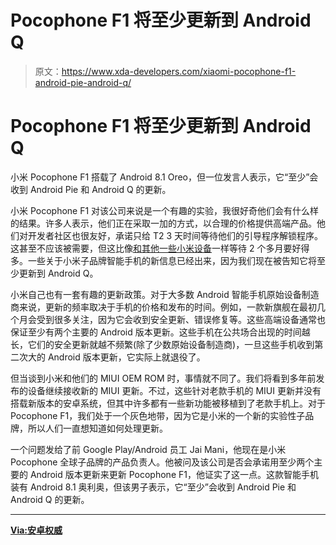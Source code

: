# Pocophone F1 将至少更新到 Android Q

> 原文：<https://www.xda-developers.com/xiaomi-pocophone-f1-android-pie-android-q/>

# Pocophone F1 将至少更新到 Android Q

小米 Pocophone F1 搭载了 Android 8.1 Oreo，但一位发言人表示，它“至少”会收到 Android Pie 和 Android Q 的更新。

小米 Pocophone F1 对该公司来说是一个有趣的实验，我很好奇他们会有什么样的结果。许多人表示，他们正在采取一加的方式，以合理的价格提供高端产品。他们对开发者社区也很友好，承诺只给 T2 3 天时间等待他们的引导程序解锁程序。这甚至不应该被需要，但这比像[和其他一些小米设备](https://www.xda-developers.com/xiaomi-devices-poco-f1-long-bootloader-wait-times/)一样等待 2 个多月要好得多。一些关于小米子品牌智能手机的新信息已经出来，因为我们现在被告知它将至少更新到 Android Q。

小米自己也有一套有趣的更新政策。对于大多数 Android 智能手机原始设备制造商来说，更新的频率取决于手机的价格和发布的时间。例如，一款新旗舰在最初几个月会受到很多关注，因为它会收到安全更新、错误修复等。这些高端设备通常也保证至少有两个主要的 Android 版本更新。这些手机在公共场合出现的时间越长，它们的安全更新就越不频繁(除了少数原始设备制造商)，一旦这些手机收到第二次大的 Android 版本更新，它实际上就退役了。

但当谈到小米和他们的 MIUI OEM ROM 时，事情就不同了。我们将看到多年前发布的设备继续接收新的 MIUI 更新。不过，这些针对老款手机的 MIUI 更新并没有搭载新版本的安卓系统，但其中许多都有一些新功能被移植到了老款手机上。对于 Pocophone F1，我们处于一个灰色地带，因为它是小米的一个新的实验性子品牌，所以人们一直想知道如何处理更新。

一个问题发给了前 Google Play/Android 员工 Jai Mani，他现在是小米 Pocophone 全球子品牌的产品负责人。他被问及该公司是否会承诺用至少两个主要的 Android 版本更新来更新 Pocophone F1，他证实了这一点。这款智能手机装有 Android 8.1 奥利奥，但该男子表示，它“至少”会收到 Android Pie 和 Android Q 的更新。

* * *

[**Via:安卓权威**](https://www.androidauthority.com/pocophone-f1-android-q-920038/)